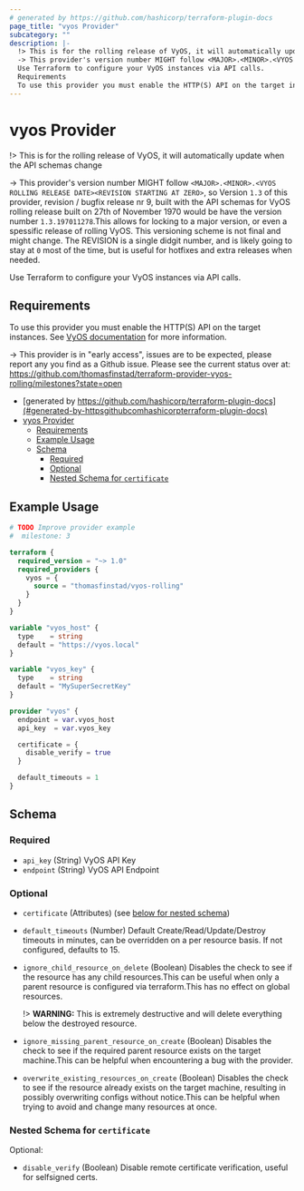 ```yaml
---
# generated by https://github.com/hashicorp/terraform-plugin-docs
page_title: "vyos Provider"
subcategory: ""
description: |-
  !> This is for the rolling release of VyOS, it will automatically update when the API schemas change
  -> This provider's version number MIGHT follow <MAJOR>.<MINOR>.<VYOS ROLLING RELEASE DATE><REVISION STARTING AT ZERO>, so Version 1.3 of this provider, revision / bugfix release nr 9, built with the API schemas for VyOS rolling release built on 27th of November 1970 would be have the version number 1.3.197011278.This allows for locking to a major version, or even a spessific release of rolling VyOS. This versioning scheme is not final and might change. The REVISION is a single didgit number, and is likely going to stay at 0 most of the time, but is useful for hotfixes and extra releases when needed.
  Use Terraform to configure your VyOS instances via API calls.
  Requirements
  To use this provider you must enable the HTTP(S) API on the target instances. See VyOS documentation https://docs.vyos.io/en/latest/configuration/service/https.html for more information.
---
```


# vyos Provider

!> This is for the rolling release of VyOS, it will automatically update when the API schemas change

-> This provider's version number MIGHT follow `<MAJOR>.<MINOR>.<VYOS ROLLING RELEASE DATE><REVISION STARTING AT ZERO>`, so Version `1.3` of this provider, revision / bugfix release nr 9, built with the API schemas for VyOS rolling release built on 27th of November 1970 would be have the version number `1.3.197011278`.This allows for locking to a major version, or even a spessific release of rolling VyOS. This versioning scheme is not final and might change. The REVISION is a single didgit number, and is likely going to stay at `0` most of the time, but is useful for hotfixes and extra releases when needed.

Use Terraform to configure your VyOS instances via API calls.

## Requirements
To use this provider you must enable the HTTP(S) API on the target instances. See [VyOS documentation](https://docs.vyos.io/en/latest/configuration/service/https.html) for more information.

-> This provider is in "early access", issues are to be expected, please report any you find as a Github issue. Please see the current status over at: https://github.com/thomasfinstad/terraform-provider-vyos-rolling/milestones?state=open

<!--TOC-->

- [generated by https://github.com/hashicorp/terraform-plugin-docs](#generated-by-httpsgithubcomhashicorpterraform-plugin-docs)
- [vyos Provider](#vyos-provider)
  - [Requirements](#requirements)
  - [Example Usage](#example-usage)
  - [Schema](#schema)
    - [Required](#required)
    - [Optional](#optional)
    - [Nested Schema for `certificate`](#nested-schema-for-certificate)

<!--TOC-->

## Example Usage

```terraform
# TODO Improve provider example
#  milestone: 3

terraform {
  required_version = "~> 1.0"
  required_providers {
    vyos = {
      source = "thomasfinstad/vyos-rolling"
    }
  }
}

variable "vyos_host" {
  type    = string
  default = "https://vyos.local"
}

variable "vyos_key" {
  type    = string
  default = "MySuperSecretKey"
}

provider "vyos" {
  endpoint = var.vyos_host
  api_key  = var.vyos_key

  certificate = {
    disable_verify = true
  }

  default_timeouts = 1
}
```

<!-- schema generated by tfplugindocs -->
## Schema

### Required

- `api_key` (String) VyOS API Key
- `endpoint` (String) VyOS API Endpoint

### Optional

- `certificate` (Attributes) (see [below for nested schema](#nestedatt--certificate))
- `default_timeouts` (Number) Default Create/Read/Update/Destroy timeouts in minutes, can be overridden on a per resource basis. If not configured, defaults to 15.
- `ignore_child_resource_on_delete` (Boolean) Disables the check to see if the resource has any child resources.This can be useful when only a parent resource is configured via terraform.This has no effect on global resources.

  !> **WARNING:** This is extremely destructive and will delete everything below the destroyed resource.
- `ignore_missing_parent_resource_on_create` (Boolean) Disables the check to see if the required parent resource exists on the target machine.This can be helpful when encountering a bug with the provider.
- `overwrite_existing_resources_on_create` (Boolean) Disables the check to see if the resource already exists on the target machine, resulting in possibly overwriting configs without notice.This can be helpful when trying to avoid and change many resources at once.

<a id="nestedatt--certificate"></a>
### Nested Schema for `certificate`

Optional:

- `disable_verify` (Boolean) Disable remote certificate verification, useful for selfsigned certs.
